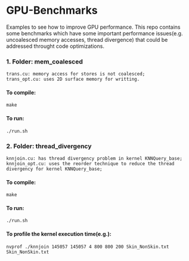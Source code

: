 # GPU-Benchmarks

Examples to see how to improve GPU performance. This repo contains some benchmarks which have some important performance issues(e.g. uncoalesced memory accesses, thread divergence) that could be addressed throught code optimizations.

### 1. Folder: mem_coalesced
	trans.cu: memory access for stores is not coalesced;
	trans_opt.cu: uses 2D surface memory for writting.
#### To compile:
	make
#### To run:
	./run.sh	

### 2. Folder: thread_divergency
	knnjoin.cu: has thread divergency problem in kernel KNNQuery_base;
	knnjoin_opt.cu: uses the reorder technique to reduce the thread divergency for kernel KNNQuery_base;

#### To compile:
	make
#### To run:
	./run.sh
#### To profile the kernel execution time(e.g.):
	nvprof ./knnjoin 145057 145057 4 800 800 200 Skin_NonSkin.txt Skin_NonSkin.txt
